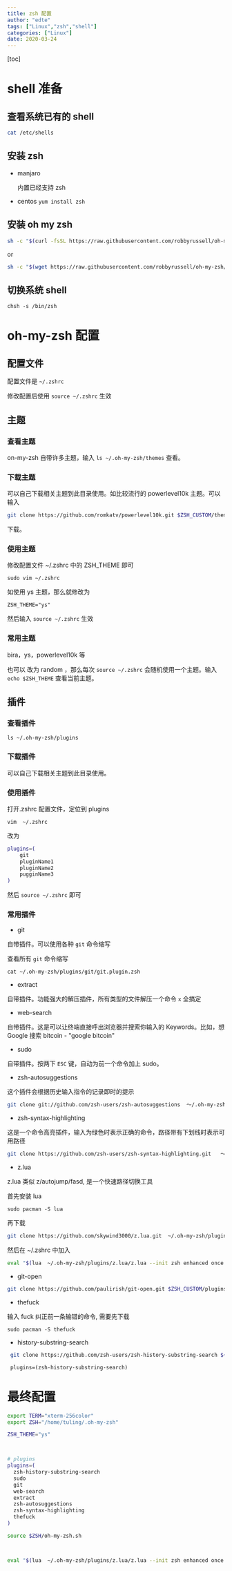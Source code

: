 ```yaml
---
title: zsh 配置
author: "edte"
tags: ["Linux","zsh","shell"]
categories: ["Linux"]
date: 2020-03-24
---
```


[toc]

# shell 准备

## 查看系统已有的 shell

 ```bash
cat /etc/shells
 ```

## 安装 zsh

* manjaro

  内置已经支持 zsh

* centos
`yum install zsh`

## 安装 oh my zsh

```bash
sh -c "$(curl -fsSL https://raw.githubusercontent.com/robbyrussell/oh-my-zsh/master/tools/install.sh)"
```

or

```bash
sh -c "$(wget https://raw.githubusercontent.com/robbyrussell/oh-my-zsh/master/tools/install.sh -O -)"
```

## 切换系统 shell

`chsh -s /bin/zsh`



# oh-my-zsh 配置

## 配置文件

配置文件是 `~/.zshrc`

修改配置后使用 `source ~/.zshrc` 生效

## 主题

### 查看主题

on-my-zsh 自带许多主题，输入 `ls ~/.oh-my-zsh/themes` 查看。

### 下载主题

可以自己下载相关主题到此目录使用。如比较流行的 powerlevel10k 主题。可以输入


```bash
git clone https://github.com/romkatv/powerlevel10k.git $ZSH_CUSTOM/themes/powerlevel10k
```
下载。

### 使用主题

修改配置文件  ~/.zshrc 中的 ZSH_THEME 即可

`sudo vim ~/.zshrc`

如使用 ys 主题，那么就修改为

`ZSH_THEME="ys"`

然后输入 `source ~/.zshrc` 生效

### 常用主题

bira，ys，powerlevel10k 等

也可以 改为 random ，那么每次 `source ~/.zshrc` 会随机使用一个主题。输入 `echo $ZSH_THEME` 查看当前主题。

## 插件

### 查看插件

`ls ~/.oh-my-zsh/plugins`

### 下载插件

可以自己下载相关主题到此目录使用。

### 使用插件

打开.zshrc 配置文件，定位到 plugins

`vim  ~/.zshrc`

改为

```bash
plugins=(
    git
    pluginName1
    pluginName2
    pugginName3
)
```

然后 `source ~/.zshrc` 即可


### 常用插件


* git

自带插件。可以使用各种 `git` 命令缩写

查看所有 `git` 命令缩写

```
cat ~/.oh-my-zsh/plugins/git/git.plugin.zsh
```


* extract

自带插件。功能强大的解压插件，所有类型的文件解压一个命令 `x` 全搞定

* web-search

自带插件。这是可以让终端直接呼出浏览器并搜索你输入的 Keywords。比如，想 Google 搜索 bitcoin - "google bitcoin"

* sudo

自带插件。按两下 `ESC` 键，自动为前一个命令加上 sudo。

* zsh-autosuggestions

这个插件会根据历史输入指令的记录即时的提示

```bash
git clone git://github.com/zsh-users/zsh-autosuggestions  ～/.oh-my-zsh/plugins
```

  

* zsh-syntax-highlighting

这是一个命令高亮插件，输入为绿色时表示正确的命令，路径带有下划线时表示可用路径

```bash
git clone https://github.com/zsh-users/zsh-syntax-highlighting.git   ～/.oh-my-zsh/plugins
```

* z.lua

z.lua 类似 z/autojump/fasd, 是一个快速路径切换工具

首先安装 lua

`sudo pacman -S lua`

再下载

```bash
git clone https://github.com/skywind3000/z.lua.git  ~/.oh-my-zsh/plugins/z.lua
```

然后在 ~/.zshrc 中加入

```bash
eval "$(lua  ~/.oh-my-zsh/plugins/z.lua/z.lua --init zsh enhanced once echo)"
```

* git-open

```bash
git clone https://github.com/paulirish/git-open.git $ZSH_CUSTOM/plugins/git-open  
```

* thefuck

输入 fuck 纠正前一条输错的命令, 需要先下载

`sudo pacman -S thefuck`

* history-substring-search

```bash
 git clone https://github.com/zsh-users/zsh-history-substring-search ${ZSH_CUSTOM:-~/.oh-my-zsh/custom}/plugins/zsh-history-substring-search
```

` plugins=(zsh-history-substring-search)`



# 最终配置

```bash
export TERM="xterm-256color"
export ZSH="/home/tuling/.oh-my-zsh"

ZSH_THEME="ys"



# plugins
plugins=(
  zsh-history-substring-search
  sudo
  git
  web-search
  extract
  zsh-autosuggestions
  zsh-syntax-highlighting
  thefuck
)

source $ZSH/oh-my-zsh.sh



eval "$(lua  ~/.oh-my-zsh/plugins/z.lua/z.lua --init zsh enhanced once echo)"



```

